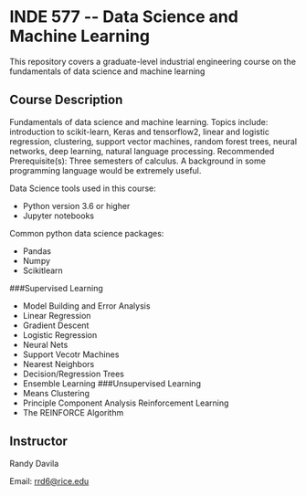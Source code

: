 # INDE 577 -- Data Science and Machine Learning
This repository covers a graduate-level industrial engineering course on the fundamentals of data science and machine learning

## Course Description
Fundamentals of data science and machine learning. Topics include: introduction to scikit-learn, Keras and tensorflow2, linear and logistic regression, clustering, support vector machines, random forest trees, neural networks, deep learning, natural language processing. Recommended Prerequisite(s): Three semesters of calculus. A background in some programming language would be extremely useful.

Data Science tools used in this course:
- Python version 3.6 or higher
- Jupyter notebooks

Common python data science packages:
- Pandas
- Numpy
- Scikitlearn

###Supervised Learning
- Model Building and Error Analysis
- Linear Regression
- Gradient Descent
- Logistic Regression
- Neural Nets
- Support Vecotr Machines
- Nearest Neighbors
- Decision/Regression Trees
- Ensemble Learning
###Unsupervised Learning
- Means Clustering
- Principle Component Analysis
Reinforcement Learning
- The REINFORCE Algorithm

## Instructor
Randy Davila

Email: rrd6@rice.edu
